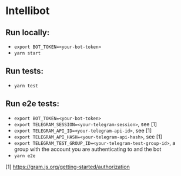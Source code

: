 # Intellibot

## Run locally:

- `export BOT_TOKEN=<your-bot-token>`
- `yarn start`

## Run tests:

- `yarn test`

## Run e2e tests:

- `export BOT_TOKEN=<your-bot-token>`
- `export TELEGRAM_SESSION=<your-telegram-session>`, see [1]
- `export TELEGRAM_API_ID=<your-telegram-api-id>`, see [1]
- `export TELEGRAM_API_HASH=<your-telegram-api-hash>`, see [1]
- `export TELEGRAM_TEST_GROUP_ID=<your-telegram-test-group-id>`, a group with the account you are authenticating to and the bot
- `yarn e2e`

[1] https://gram.js.org/getting-started/authorization
